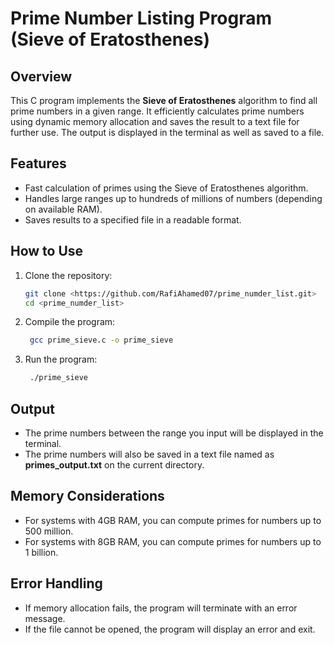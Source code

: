 # Prime Number Listing Program (Sieve of Eratosthenes)

## Overview

This C program implements the **Sieve of Eratosthenes** algorithm to find all prime numbers in a given range. It efficiently calculates prime numbers using dynamic memory allocation and saves the result to a text file for further use. The output is displayed in the terminal as well as saved to a file.

## Features

- Fast calculation of primes using the Sieve of Eratosthenes algorithm.
- Handles large ranges up to hundreds of millions of numbers (depending on available RAM).
- Saves results to a specified file in a readable format.

## How to Use

1. Clone the repository:

   ```bash
   git clone <https://github.com/RafiAhamed07/prime_numder_list.git>
   cd <prime_numder_list>
   ```

2. Compile the program:
   ```bash
    gcc prime_sieve.c -o prime_sieve
   ```
3. Run the program:

   ```bash
    ./prime_sieve
   ```
## Output

- The prime numbers between the range you input will be displayed in the terminal.
- The prime numbers will also be saved in a text file named as <b>primes_output.txt</b> on the current directory.


## Memory Considerations
- For systems with 4GB RAM, you can compute primes for numbers up to 500 million.
- For systems with 8GB RAM, you can compute primes for numbers up to 1 billion.

## Error Handling
- If memory allocation fails, the program will terminate with an error message.
- If the file cannot be opened, the program will display an error and exit.

